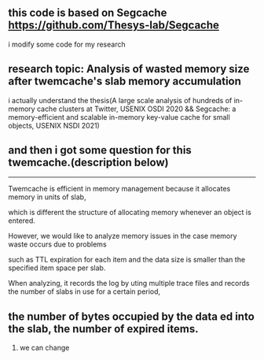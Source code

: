 this code is based on Segcache https://github.com/Thesys-lab/Segcache
---
i modify some code for my research

## research topic: Analysis of wasted memory size after twemcache's slab memory accumulation

i actually understand the thesis(A large scale analysis of hundreds of in-memory cache clusters at Twitter, USENIX OSDI 2020 && Segcache: a memory-efficient and scalable in-memory key-value cache for small objects, USENIX NSDI 2021)

and then i got some question for this twemcache.(description below)
---
---
Twemcache is efficient in memory management because it allocates memory in units of slab, 

which is different  the structure of allocating memory whenever an object is entered. 

However, we would like to analyze memory issues in the case  memory waste occurs due to problems 

such as TTL expiration for each item and the data size is smaller than the specified item space per slab. 

When analyzing, it records the log by uting multiple trace files and records the number of slabs in use for a certain period, 

the number of bytes occupied by the data ed into the slab, the number of expired items.
---

1. we can change 
